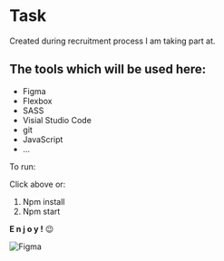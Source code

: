 # Task
Created during recruitment process I am taking part at.

## The tools which will be used here:

* Figma
* Flexbox
* SASS
* Visial Studio Code
* git
* JavaScript
* ...

To run:

Click above or:

1. Npm install
2. Npm start

**E n j o y !** 😉 

![Figma](assets/img/cover.PNG)

